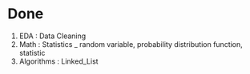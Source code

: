 # Done
1. EDA : Data Cleaning
2. Math : Statistics _ random variable, probability distribution function, statistic
3. Algorithms : Linked_List

